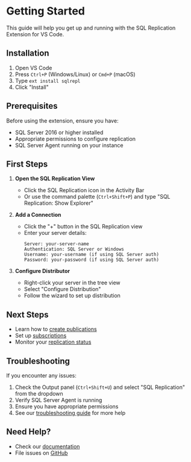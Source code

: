 # Getting Started

This guide will help you get up and running with the SQL Replication Extension for VS Code.

## Installation

1. Open VS Code
2. Press `Ctrl+P` (Windows/Linux) or `Cmd+P` (macOS)
3. Type `ext install sqlrepl`
4. Click "Install"

## Prerequisites

Before using the extension, ensure you have:

- SQL Server 2016 or higher installed
- Appropriate permissions to configure replication
- SQL Server Agent running on your instance

## First Steps

1. **Open the SQL Replication View**
   - Click the SQL Replication icon in the Activity Bar
   - Or use the command palette (`Ctrl+Shift+P`) and type "SQL Replication: Show Explorer"

2. **Add a Connection**
   - Click the "+" button in the SQL Replication view
   - Enter your server details:
     ```
     Server: your-server-name
     Authentication: SQL Server or Windows
     Username: your-username (if using SQL Server auth)
     Password: your-password (if using SQL Server auth)
     ```

3. **Configure Distributor**
   - Right-click your server in the tree view
   - Select "Configure Distribution"
   - Follow the wizard to set up distribution

## Next Steps

- Learn how to [create publications](publications.md)
- Set up [subscriptions](subscriptions.md)
- Monitor your [replication status](monitoring.md)

## Troubleshooting

If you encounter any issues:

1. Check the Output panel (`Ctrl+Shift+U`) and select "SQL Replication" from the dropdown
2. Verify SQL Server Agent is running
3. Ensure you have appropriate permissions
4. See our [troubleshooting guide](../advanced/troubleshooting.md) for more help

## Need Help?

- Check our [documentation](https://willibrandon.github.io/sqlrepl)
- File issues on [GitHub](https://github.com/willibrandon/sqlrepl/issues)
